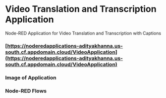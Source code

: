 # Video Translation and Transcription Application

Node-RED Application for Video Translation and Transcription with Captions

### [https://noderedapplications-adityakhanna.us-south.cf.appdomain.cloud/VideoApplication](https://noderedapplications-adityakhanna.us-south.cf.appdomain.cloud/VideoApplication)

### Image of Application

### Node-RED Flows


